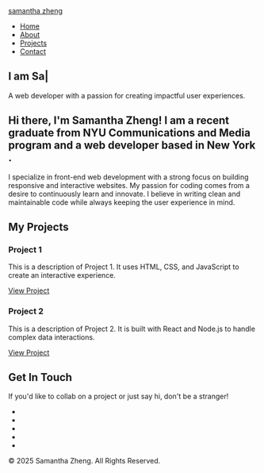 <!DOCTYPE html>
<html lang="en">
<head>
  <meta charset="UTF-8">
  <meta name="viewport" content="width=device-width, initial-scale=1.0">
  <meta name="description" content="Samantha Zheng's Portfolio - Web Developer">
  <title>Samantha Zheng</title>
  <link rel="stylesheet" href="styles.css">
  <link href="https://fonts.googleapis.com/css2?family=Roboto:wght@400;500&family=Source+Code+Pro&display=swap" rel="stylesheet">
  <script src="https://kit.fontawesome.com/a076d05399.js"></script>
</head>

<body>

  <!-- Navigation -->
  <nav class="navbar">
    <div class="container">
      <a id="logo-container" href="#top" class="brand-logo">samantha zheng</a>
      <ul class="nav-list">
        <li><a href="#home">Home</a></li>
        <li><a href="#about">About</a></li>
        <li><a href="#projects">Projects</a></li>
        <li><a href="#contact">Contact</a></li>
      </ul>
    </div>
  </nav>

  <!-- Home Section -->
  <section id="home">
    <div class="home-content">
      <h1 class="text_h center header cd-headline letters type">
        <span>I am </span>
        <span class="jstext">Sa</span><span class="typed-cursor">|</span>
      </h1>
      <p class="intro-text">A web developer with a passion for creating impactful user experiences.</p>
    </div>
  </section>

  <!-- About Section -->
  <section id="about">
    <div class="container">
      <h2 class="center header text_h2" id="about-header"> Hi there, I'm <span class="span_h2"> Samantha Zheng</span>! I am a recent graduate from NYU <span class="span_h2"> Communications and Media </span> program and a web developer based in <span class="span_h2"> New York </span>.</h2>
      <p class="bio-text">I specialize in front-end web development with a strong focus on building responsive and interactive websites. My passion for coding comes from a desire to continuously learn and innovate. I believe in writing clean and maintainable code while always keeping the user experience in mind.</p>
    </div>
  </section>

  <!-- Projects Section -->
  <section id="projects">
    <div class="container">
      <h2 class="header text_h2">My Projects</h2>
      <div class="project-grid">
        <!-- Example Project 1 -->
        <div class="project-item">
          <h3 class="project-title">Project 1</h3>
          <p class="project-description">This is a description of Project 1. It uses HTML, CSS, and JavaScript to create an interactive experience.</p>
          <a href="#" class="project-link">View Project</a>
        </div>
        <!-- Example Project 2 -->
        <div class="project-item">
          <h3 class="project-title">Project 2</h3>
          <p class="project-description">This is a description of Project 2. It is built with React and Node.js to handle complex data interactions.</p>
          <a href="#" class="project-link">View Project</a>
        </div>
      </div>
    </div>
  </section>

  <!-- Contact Section -->
  <section id="contact">
    <div class="container">
      <h2 class="header text_h2">Get In Touch</h2>
      <p class="contact-info">If you'd like to collab on a project or just say hi, don't be a stranger!</p>
      <ul class="social-icons">
        <li><a class="github-link" href="https://github.com/samantha-zheng"><i class="fa fa-github fa-2x tooltipped" data-position="top" data-delay="50" data-tooltip="Github"></i></a></li>
        <li><a class="linkedin-link" href="https://www.linkedin.com/in/samzheng99"><i class="fa fa-linkedin fa-2x tooltipped" data-position="top" data-delay="50" data-tooltip="LinkedIn"></i></a></li>
        <li><a class="instagram-link" href="https://www.instagram.com/samzheng99/?hl=en"><i class="fa fa-instagram fa-2x tooltipped" data-position="top" data-delay="50" data-tooltip="Instagram"></i></a></li>
        <li><a class="resume-link" href="./images/samantha_zheng_resume.pdf"><i class="fa fa-user fa-2x tooltipped" data-position="top" data-delay="50" data-tooltip="Resume"></i></a></li>
        <li><a class="email-link" href="mailto:zhengsaman@email.com"><i class="fa fa-envelope fa-2x tooltipped" data-position="top" data-delay="50" data-tooltip="E-mail me!"></i></a></li>
      </ul>
    </div>
  </section>

  <!-- Footer -->
  <footer>
    <div class="container">
      <p>&copy; 2025 Samantha Zheng. All Rights Reserved.</p>
    </div>
  </footer>

  <!-- Scripts -->
  <script src="scripts.js"></script>
</body>

</html>
